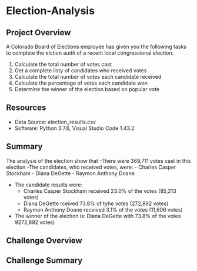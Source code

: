 # Election-Analysis

## Project Overview
A Colorado Board of Elections employee has given you the following tasks to complete the elction audit of a recent local congressional election.

1. Calculate the total number of votes cast
2. Get a complete listy of candidates who received votes
3. Calculate the total number of votes each candidate received
4. Calculate the percentage of votes each candidate won
5. Determine the winner of the election based on popular vote

## Resources
- Data Source: election_results.csv
- Software: Python 3.7.6, Visual Studio Code 1.43.2

## Summary
The analysis of the election show that
-There were 369,711 votes cast in this election
-The candidates, who received votes, were:
    - Charles Casper Stockham
    - Diana DeGette
    - Raymon Anthony Doane
- The candidate results were:
    - Charles Casper Stockham received 23.0% of the votes (85,213 votes)
    - Diana DeGette rceived 73.8% of tyhe votes (272,892 votes)
    - Raymon Anthony Doane received 3.1% of the votes (11,606 votes)
- The winner of the election is:
    Diana DeGette with 73.8% of the votes 9272,892 votes)
    
## Challenge Overview

## Challenge Summary

